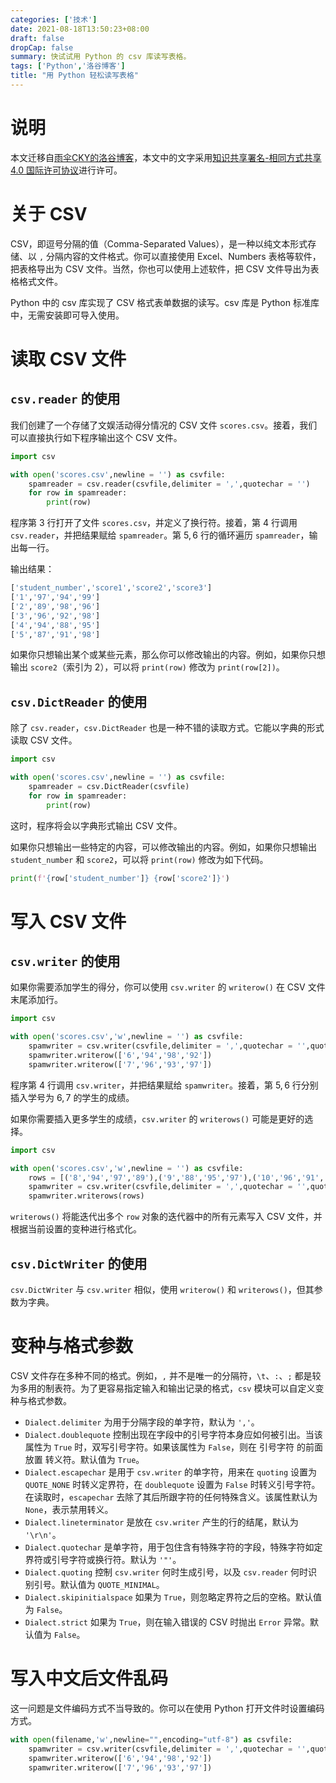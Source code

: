 ```yaml
---
categories: ['技术']
date: 2021-08-18T13:50:23+08:00
draft: false
dropCap: false
summary: 快试试用 Python 的 csv 库读写表格。
tags: ['Python','洛谷博客']
title: "用 Python 轻松读写表格"
---
```


# 说明

本文迁移自[雨伞CKY的洛谷博客](https://yusancky.blog.luogu.org/)，本文中的文字采用[知识共享署名-相同方式共享 4.0 国际许可协议](https://creativecommons.org/licenses/by-sa/4.0/deed.zh)进行许可。

# 关于 CSV

CSV，即逗号分隔的值（Comma-Separated Values），是一种以纯文本形式存储、以 `,` 分隔内容的文件格式。你可以直接使用 Excel、Numbers 表格等软件，把表格导出为 CSV 文件。当然，你也可以使用上述软件，把 CSV 文件导出为表格格式文件。

Python 中的 csv 库实现了 CSV 格式表单数据的读写。csv 库是 Python 标准库中，无需安装即可导入使用。

# 读取 CSV 文件

## `csv.reader` 的使用

我们创建了一个存储了文娱活动得分情况的 CSV 文件 `scores.csv`。接着，我们可以直接执行如下程序输出这个 CSV 文件。

```python
import csv

with open('scores.csv',newline = '') as csvfile:
    spamreader = csv.reader(csvfile,delimiter = ',',quotechar = '')
    for row in spamreader:
        print(row)
```

程序第 $3$ 行打开了文件 `scores.csv`，并定义了换行符。接着，第 $4$ 行调用 `csv.reader`，并把结果赋给 `spamreader`。第 $5,6$ 行的循环遍历 `spamreader`，输出每一行。

输出结果：

```python
['student_number','score1','score2','score3']
['1','97','94','99']
['2','89','98','96']
['3','96','92','98']
['4','94','88','95']
['5','87','91','98']
```

如果你只想输出某个或某些元素，那么你可以修改输出的内容。例如，如果你只想输出 `score2`（索引为 $2$），可以将 `print(row)` 修改为 `print(row[2])`。

## `csv.DictReader` 的使用

除了 `csv.reader`，`csv.DictReader` 也是一种不错的读取方式。它能以字典的形式读取 CSV 文件。

```python
import csv

with open('scores.csv',newline = '') as csvfile:
    spamreader = csv.DictReader(csvfile)
    for row in spamreader:
        print(row)
```

这时，程序将会以字典形式输出 CSV 文件。

如果你只想输出一些特定的内容，可以修改输出的内容。例如，如果你只想输出 `student_number` 和 `score2`，可以将 `print(row)` 修改为如下代码。

```python
print(f'{row['student_number']} {row['score2']}')
```

# 写入 CSV 文件

## `csv.writer` 的使用

如果你需要添加学生的得分，你可以使用 `csv.writer` 的 `writerow()` 在 CSV 文件末尾添加行。

```python
import csv

with open('scores.csv','w',newline = '') as csvfile:
    spamwriter = csv.writer(csvfile,delimiter = ',',quotechar = '',quoting = csv.QUOTE_MINIMAL)
    spamwriter.writerow(['6','94','98','92'])
    spamwriter.writerow(['7','96','93','97'])
```

程序第 $4$ 行调用 `csv.writer`，并把结果赋给 `spamwriter`。接着，第 $5,6$ 行分别插入学号为 $6,7$ 的学生的成绩。

如果你需要插入更多学生的成绩，`csv.writer` 的 `writerows()` 可能是更好的选择。

```python
import csv

with open('scores.csv','w',newline = '') as csvfile:
    rows = [('8','94','97','89'),('9','88','95','97'),('10','96','91','90')]
    spamwriter = csv.writer(csvfile,delimiter = ',',quotechar = '',quoting = csv.QUOTE_MINIMAL)
    spamwriter.writerows(rows)
```

`writerows()` 将能迭代出多个 `row` 对象的迭代器中的所有元素写入 CSV 文件，并根据当前设置的变种进行格式化。

## `csv.DictWriter` 的使用

`csv.DictWriter` 与 `csv.writer` 相似，使用 `writerow()` 和 `writerows()`，但其参数为字典。

# 变种与格式参数

CSV 文件存在多种不同的格式。例如，`,` 并不是唯一的分隔符，`\t`、`:`、`;` 都是较为多用的制表符。为了更容易指定输入和输出记录的格式，`csv` 模块可以自定义变种与格式参数。
- `Dialect.delimiter` 为用于分隔字段的单字符，默认为 `','`。
- `Dialect.doublequote` 控制出现在字段中的引号字符本身应如何被引出。当该属性为 `True` 时，双写引号字符。如果该属性为 `False`，则在 引号字符 的前面放置 转义符。默认值为 `True`。
- `Dialect.escapechar` 是用于 `csv.writer` 的单字符，用来在 `quoting` 设置为 `QUOTE_NONE` 时转义定界符，在 `doublequote` 设置为 `False` 时转义引号字符。在读取时，`escapechar` 去除了其后所跟字符的任何特殊含义。该属性默认为 `None`，表示禁用转义。
- `Dialect.lineterminator` 是放在 `csv.writer` 产生的行的结尾，默认为 `'\r\n'`。
- `Dialect.quotechar` 是单字符，用于包住含有特殊字符的字段，特殊字符如定界符或引号字符或换行符。默认为 `'"'`。
- `Dialect.quoting` 控制 `csv.writer` 何时生成引号，以及 `csv.reader` 何时识别引号。默认值为 `QUOTE_MINIMAL`。
- `Dialect.skipinitialspace` 如果为 `True`，则忽略定界符之后的空格。默认值为 `False`。
- `Dialect.strict` 如果为 `True`，则在输入错误的 CSV 时抛出 `Error` 异常。默认值为 `False`。

# 写入中文后文件乱码

这一问题是文件编码方式不当导致的。你可以在使用 Python 打开文件时设置编码方式。

```python
with open(filename,'w',newline="",encoding="utf-8") as csvfile:
    spamwriter = csv.writer(csvfile,delimiter = ',',quotechar = '',quoting = csv.QUOTE_MINIMAL)
    spamwriter.writerow(['6','94','98','92'])
    spamwriter.writerow(['7','96','93','97'])
```